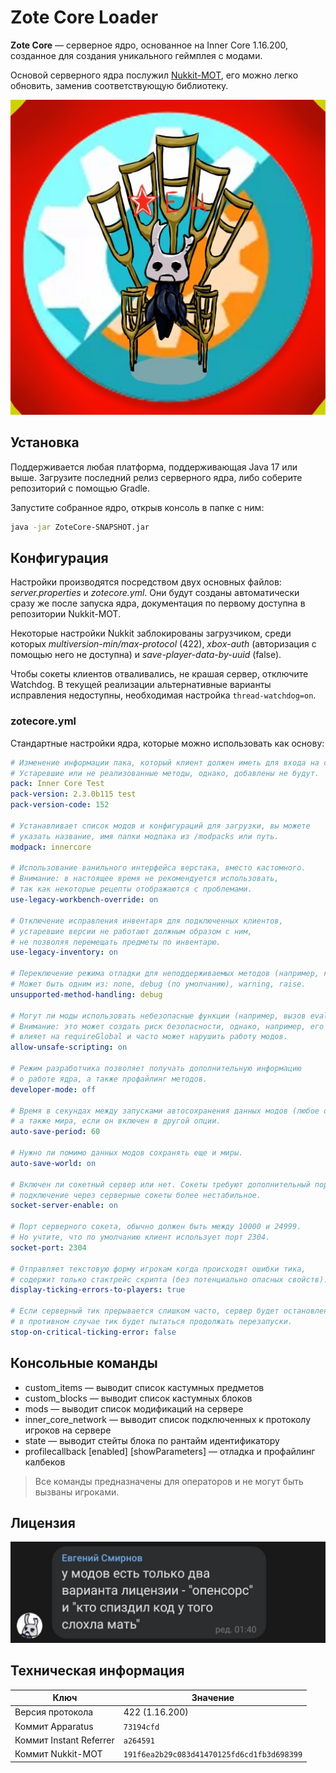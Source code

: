 # Zote Core Loader

__Zote Core__ — серверное ядро, основанное на Inner Core 1.16.200, созданное для создания уникального геймплея с модами.

Основой серверного ядра послужил [Nukkit-MOT](https://github.com/MemoriesOfTime/Nukkit-MOT), его можно легко обновить, заменив соответствующую библиотеку.

![Zote Core](/.github/logo.png)

## Установка

Поддерживается любая платформа, поддерживающая Java 17 или выше. Загрузите последний релиз серверного ядра, либо соберите репозиторий с помощью Gradle.

Запустите собранное ядро, открыв консоль в папке с ним:

```sh
java -jar ZoteCore-SNAPSHOT.jar
```

## Конфигурация

Настройки производятся посредством двух основных файлов: *server.properties* и *zotecore.yml*. Они будут созданы автоматически сразу же после запуска ядра, документация по первому доступна в репозитории Nukkit-MOT.

Некоторые настройки Nukkit заблокированы загрузчиком, среди которых *multiversion-min/max-protocol* (422), *xbox-auth* (авторизация с помощью него не доступна) и *save-player-data-by-uuid* (false).

Чтобы сокеты клиентов отваливались, не крашая сервер, отключите Watchdog. В текущей реализации альтернативные варианты исправления недоступны, необходимая настройка `thread-watchdog=on`.

### zotecore.yml

Стандартные настройки ядра, которые можно использовать как основу:

```yml zotecore.yml
# Изменение информации пака, который клиент должен иметь для входа на сервер.
# Устаревшие или не реализованные методы, однако, добавлены не будут.
pack: Inner Core Test
pack-version: 2.3.0b115 test
pack-version-code: 152

# Устанавливает список модов и конфигураций для загрузки, вы можете
# указать название, имя папки модпака из /modpacks или путь.
modpack: innercore

# Использование ванильного интерфейса верстака, вместо кастомного.
# Внимание: в настоящее время не рекомендуется использовать,
# так как некоторые рецепты отображаются с проблемами.
use-legacy-workbench-override: on

# Отключение исправления инвентаря для подключенных клиентов,
# устаревшие версии не работают должным образом с ним,
# не позволяя перемещать предметы по инвентарю.
use-legacy-inventory: on

# Переключение режима отладки для неподдерживаемых методов (например, клиентских).
# Может быть одним из: none, debug (по умолчанию), warning, raise.
unsupported-method-handling: debug

# Могут ли моды использовать небезопасные функции (например, вызов eval) или нет.
# Внимание: это может создать риск безопасности, однако, например, его запрет
# влияет на requireGlobal и часто может нарушить работу модов.
allow-unsafe-scripting: on

# Режим разработчика позволяет получать дополнительную информацию
# о работе ядра, а также профайлинг методов.
developer-mode: off

# Время в секундах между запусками автосохранения данных модов (любое от 20),
# а также мира, если он включен в другой опции.
auto-save-period: 60

# Нужно ли помимо данных модов сохранять еще и миры.
auto-save-world: on

# Включен ли сокетный сервер или нет. Сокеты требуют дополнительный порт,
# подключение через серверные сокеты более нестабильное.
socket-server-enable: on

# Порт серверного сокета, обычно должен быть между 10000 и 24999.
# Но учтите, что по умолчанию клиент использует порт 2304.
socket-port: 2304

# Отправляет текстовую форму игрокам когда происходят ошибки тика,
# содержит только стактрейс скрипта (без потенциально опасных свойств).
display-ticking-errors-to-players: true

# Если серверный тик прерывается слишком часто, сервер будет остановлен;
# в противном случае тик будет пытаться продолжать перезапуски.
stop-on-critical-ticking-error: false
```

## Консольные команды

+ custom_items — выводит список кастумных предметов
+ custom_blocks — выводит список кастумных блоков
+ mods — выводит список модификаций на сервере
+ inner_core_network — выводит список подключенных к протоколу игроков на сервере
+ state — выводит стейты блока по рантайм идентификатору
+ profilecallback [enabled] [showParameters] — отладка и профайлинг калбеков

> Все команды предназначены для операторов и не могут быть вызваны игроками.

## Лицензия

![Licensing](/.github/license.jpg)

## Техническая информация

| Ключ | Значение |
|---|---|
| Версия протокола | 422 (1.16.200) |
| Коммит Apparatus | `73194cfd` |
| Коммит Instant Referrer | `a264591` |
| Коммит Nukkit-MOT | `191f6ea2b29c083d41470125fd6cd1fb3d698399` |
